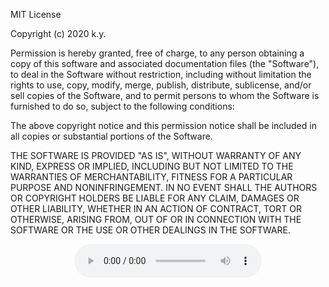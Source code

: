 MIT License

Copyright (c) 2020 k.y.

Permission is hereby granted, free of charge, to any person obtaining a copy
of this software and associated documentation files (the "Software"), to deal
in the Software without restriction, including without limitation the rights
to use, copy, modify, merge, publish, distribute, sublicense, and/or sell
copies of the Software, and to permit persons to whom the Software is
furnished to do so, subject to the following conditions:

The above copyright notice and this permission notice shall be included in all
copies or substantial portions of the Software.

THE SOFTWARE IS PROVIDED "AS IS", WITHOUT WARRANTY OF ANY KIND, EXPRESS OR
IMPLIED, INCLUDING BUT NOT LIMITED TO THE WARRANTIES OF MERCHANTABILITY,
FITNESS FOR A PARTICULAR PURPOSE AND NONINFRINGEMENT. IN NO EVENT SHALL THE
AUTHORS OR COPYRIGHT HOLDERS BE LIABLE FOR ANY CLAIM, DAMAGES OR OTHER
LIABILITY, WHETHER IN AN ACTION OF CONTRACT, TORT OR OTHERWISE, ARISING FROM,
OUT OF OR IN CONNECTION WITH THE SOFTWARE OR THE USE OR OTHER DEALINGS IN THE
SOFTWARE.





<center>
<audio  id="bgMusic" loop="loop" controls="" preload="preload" autoplay="autoplay">
<source src="https://github.com/beidongjiedeguang/PhyMath/blob/master/project/docs/upload/Ihadsuchalonelylife.mp3?raw=true">
</audio>
</center>